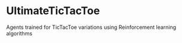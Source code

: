 # UltimateTicTacToe
Agents trained for TicTacToe variations using Reinforcement learning algorithms
